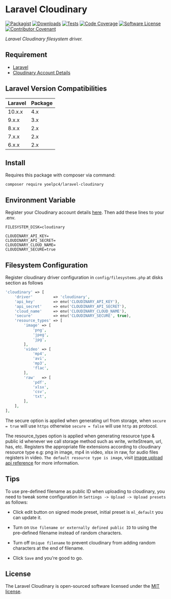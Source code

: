 # Laravel Cloudinary

[![Packagist][ico-packagist]][link-packagist]
[![Downloads][ico-downloads]][link-packagist]
[![Tests][ico-tests]][link-tests]
[![Code Coverage][ico-code-coverage]][link-code-coverage]
[![Software License][ico-license]](LICENSE.md)
[![Contributor Covenant][ico-code-of-conduct]](CODE_OF_CONDUCT.md)

_Laravel Cloudinary filesystem driver._

## Requirement

- [Laravel](https://laravel.com)
- [Cloudinary Account Details](https://cloudinary.com)

## Laravel Version Compatibilities

| Laravel | Package |
|---------|---------|
| 10.x.x  | 4.x     |
| 9.x.x   | 3.x     |
| 8.x.x   | 2.x     |
| 7.x.x   | 2.x     |
| 6.x.x   | 2.x     |

## Install

Requires this package with composer via command:

```shell
composer require yoelpc4/laravel-cloudinary
```

## Environment Variable

Register your Cloudinary account details [here](https://cloudinary.com/console).
Then add these lines to your .env.

```dotenv
FILESYSTEM_DISK=cloudinary

CLOUDINARY_API_KEY=
CLOUDINARY_API_SECRET=
CLOUDINARY_CLOUD_NAME=
CLOUDINARY_SECURE=true
```

## Filesystem Configuration

Register cloudinary driver configuration in `config/filesystems.php` at disks section as follows

```php
'cloudinary' => [
    'driver'         => 'cloudinary',
    'api_key'        => env('CLOUDINARY_API_KEY'),
    'api_secret'     => env('CLOUDINARY_API_SECRET'),
    'cloud_name'     => env('CLOUDINARY_CLOUD_NAME'),
    'secure'         => env('CLOUDINARY_SECURE', true),
    'resource_types' => [
        'image' => [
            'png',
            'jpeg',
            'jpg',
        ],
        'video' => [
            'mp4',
            'avi',
            'mp3',
            'flac',
        ],
        'raw'   => [
            'pdf',
            'xlsx',
            'csv',
            'txt',
        ],
    ],
],
```

The secure option is applied when generating url from storage, when `secure = true` will use `https`
otherwise `secure = false` will use `http` as protocol.

The resource_types option is applied when generating resource type & public id whenever we call storage method such as
write, writeStream, url, has, etc. Registers the appropriate file extensions according to cloudinary resource type e.g:
png in image, mp4 in video, xlsx in raw, for audio files registers in video. `The default resource type is image`,
visit [image upload api reference](https://cloudinary.com/documentation/image_upload_api_reference#upload_method) for more information.

## Tips

To use pre-defined filename as public ID when uploading to cloudinary, you need to tweak some configuration
in `Settings -> Upload -> Upload presets` as follows:

- Click edit button on signed mode preset, initial preset is `ml_default` you can update it.

- Turn on `Use filename or externally defined public ID` to using the pre-defined filename instead of random characters.

- Turn off `Unique filename` to prevent cloudinary from adding random characters at the end of filename.
- Click `Save` and you're good to go.

## License

The Laravel Cloudinary is open-sourced software licensed under the [MIT license](http://opensource.org/licenses/MIT).

[ico-packagist]: https://img.shields.io/packagist/v/yoelpc4/laravel-cloudinary.svg?style=flat-square
[ico-downloads]: https://img.shields.io/packagist/dt/yoelpc4/laravel-cloudinary.svg?style=flat-square
[ico-tests]: https://github.com/yoelpc4/laravel-cloudinary/actions/workflows/tests.yml/badge.svg?style=flat-square
[ico-code-coverage]: https://codecov.io/gh/yoelpc4/laravel-cloudinary/branch/master/graph/badge.svg?style=flat-square
[ico-license]: https://img.shields.io/packagist/l/yoelpc4/laravel-cloudinary.svg?style=flat-square
[ico-code-of-conduct]: https://img.shields.io/badge/Contributor%20Covenant-v2.0%20adopted-ff69b4.svg

[link-packagist]: https://packagist.org/packages/yoelpc4/laravel-cloudinary
[link-tests]: https://github.com/yoelpc4/laravel-cloudinary/actions/workflows/tests.yml
[link-code-coverage]: https://codecov.io/gh/yoelpc4/laravel-cloudinary
